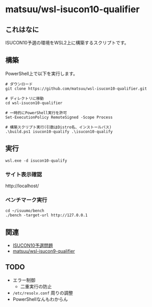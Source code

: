 # matsuu/wsl-isucon10-qualifier

## これはなに

ISUCON10予選の環境をWSL2上に構築するスクリプトです。

## 構築

PowerShell上で以下を実行します。

```
# ダウンロード
git clone https://github.com/matsuu/wsl-isucon10-qualifier.git

# ディレクトリに移動
cd wsl-isucon10-qualifier

# 一時的にPowerShell実行を許可
Set-ExecutionPolicy RemoteSigned -Scope Process

# 構築スクリプト実行(引数はDistro名、インストールパス)
.\build.ps1 isucon10-qualify .\isucon10-qualify
```

## 実行

```
wsl.exe -d isucon10-qualify
```

### サイト表示確認

http://localhost/

### ベンチマーク実行

```
cd ~/isuumo/bench
./bench -target-url http://127.0.0.1
```

## 関連

* [ISUCON10予選問題](https://github.com/isucon/isucon10-qualify)
* [matsuu/wsl-isucon9-qualifier](https://github.com/matsuu/wsl-isucon9-qualifier)

## TODO

* エラー制御
  * 二重実行の防止
* `/etc/resolv.conf` 周りの調整
* PowerShellなんもわからん
